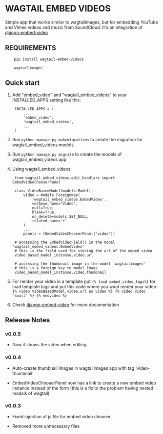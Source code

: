 # WAGTAIL EMBED VIDEOS

Simple app that works similar to wagtailimages, but for embedding YouTube and Vimeo videos and music from SoundCloud.
It's an integration of [django-embed-video](https://github.com/yetty/django-embed-video)

## REQUIREMENTS

        pip install wagtail-embed-videos

        wagtailimages

## Quick start

1. Add "embed_video" and "wagtail_embed_videos" to your INSTALLED_APPS setting like this:

        INSTALLED_APPS = (
            ...
            'embed_video',
            'wagtail_embed_videos',
            ...
        )

2. Run `python manage.py makemigrations` to create the migration for wagtail_embed_videos models

3. Run `python manage.py migrate` to create the models of wagtail_embed_videos app

4. Using wagtail_embed_videos:

        from wagtail_embed_videos.edit_handlers import EmbedVideoChooserPanel

        class VideoBasedModel(models.Model):
            video = models.ForeignKey(
                'wagtail_embed_videos.EmbedVideo',
                verbose_name="Video",
                null=True,
                blank=True,
                on_delete=models.SET_NULL,
                related_name='+'
            )
            ...
            panels = [EmbedVideoChooserPanel('video')]

        # accessing the EmbedVideoField() in the model 'wagtail_embed_videos.EmbedVideo'
        # this is the field used for storing the url of the embed video
        video_based_model_instanse.video.url

        # accessing the thumbnail image in the model 'wagtailimages'
        # this is a foreign key to model Image
        video_based_model_instanse.video.thumbnail
        
5. For render your video in a template put `{% load embed_video_tags%}` for load template tags and put this code where you want render your video:  
        ```
        {% video VideoBasedModel.video.url as video %}
                {% video video 'small' %}
        {% endvideo %}
        ```
        
6. Check [django-embed-video](https://github.com/yetty/django-embed-video) for more documentation


## Release Notes

### v0.0.5

 - Now it shows the video when editing

### v0.0.4

 - Auto-create thumbnail images in wagtailimages app with tag 'video-thumbnail'

 - EmbedVideoChooserPanel now has a link to create a new embed video instance instead of the form
 (this is a fix to the problem having nested modals of wagtail)

### v0.0.3

- Fixed injection of js file for embed video chooser

- Removed more unnecessary files
